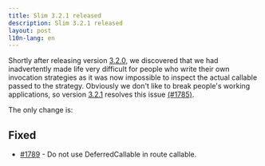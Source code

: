```yaml
---
title: Slim 3.2.1 released
description: Slim 3.2.1 released
layout: post
l10n-lang: en
---
```


Shortly after releasing version [3.2.0](https://github.com/slimphp/Slim/releases/tag/3.2.0), we discovered that we had inadvertently made life very difficult for people who write their own invocation strategies as it was now impossible to inspect the actual callable passed to the strategy. Obviously we don't like to break people's working applications, so version [3.2.1](https://github.com/slimphp/Slim/releases/tag/3.2.1) resolves this issue [(#1785)](https://github.com/slimphp/Slim/issues/1785).

The only change is:

## Fixed

* [#1789](https://github.com/slimphp/Slim/pull/1789) - Do not use DeferredCallable in route callable.


